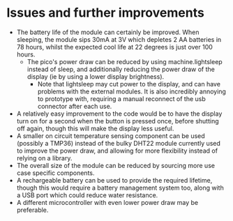 # Issues and further improvements
- The battery life of the module can certainly be improved. When sleeping, the module sips 30mA at 3V which depletes 2 AA batteries in 78 hours, whilst the expected cool life at 22 degrees is just over 100 hours. 
  - The pico's power draw can be reduced by using machine.lightsleep instead of sleep, and additionally reducing the power draw of the display (ie by using a lower display brightness).
    - Note that lightsleep may cut power to the display, and can have problems with the external modules. It is also incredibly annoying to prototype with, requiring a manual reconnect of the usb connector after each use.
- A relatively easy improvement to the code would be to have the display turn on for a second when the button is pressed once, before shutting off again, though this will make the display less useful.
- A smaller on circuit temperature sensing component can be used (possibly a TMP36) instead of the bulky DHT22 module currently used to improve the power draw, and allowing for more flexibility instead of relying on a library.
- The overall size of the module can be reduced by sourcing more use case specific components.
- A rechargeable battery can be used to provide the required lifetime, though this would require a battery management system too, along with a USB port which could reduce water resistance.
- A different microcontroller with even lower power draw may be preferable.
